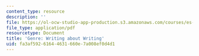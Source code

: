 ```yaml
---
content_type: resource
description: ''
file: https://ol-ocw-studio-app-production.s3.amazonaws.com/courses/es-292-writing-workshop-spring-2008/fa3af59261644631660e7a008ef0d4d1_MITES_292S08_ses1_asgn.pdf
file_type: application/pdf
resourcetype: Document
title: 'Genre: Writing about Writing'
uid: fa3af592-6164-4631-660e-7a008ef0d4d1
---
```

